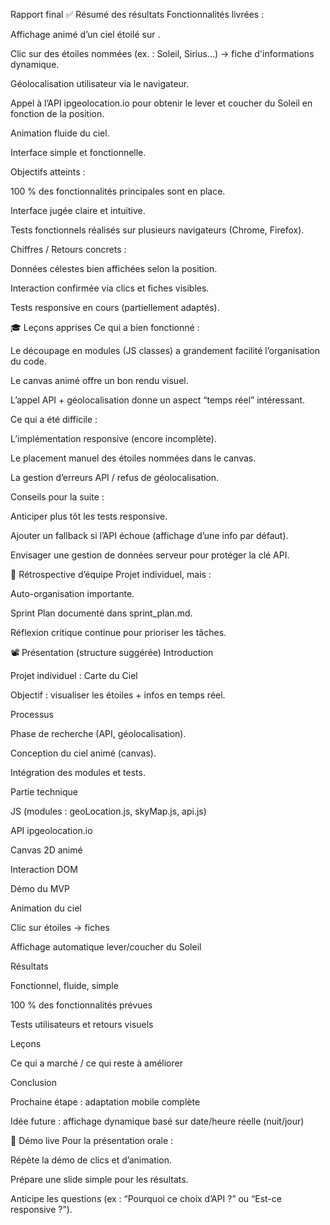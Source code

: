 Rapport final
✅ Résumé des résultats
Fonctionnalités livrées :

Affichage animé d’un ciel étoilé sur <canvas>.

Clic sur des étoiles nommées (ex. : Soleil, Sirius…) → fiche d'informations dynamique.

Géolocalisation utilisateur via le navigateur.

Appel à l’API ipgeolocation.io pour obtenir le lever et coucher du Soleil en fonction de la position.

Animation fluide du ciel.

Interface simple et fonctionnelle.

Objectifs atteints :

100 % des fonctionnalités principales sont en place.

Interface jugée claire et intuitive.

Tests fonctionnels réalisés sur plusieurs navigateurs (Chrome, Firefox).

Chiffres / Retours concrets :

Données célestes bien affichées selon la position.

Interaction confirmée via clics et fiches visibles.

Tests responsive en cours (partiellement adaptés).

🎓 Leçons apprises
Ce qui a bien fonctionné :

Le découpage en modules (JS classes) a grandement facilité l’organisation du code.

Le canvas animé offre un bon rendu visuel.

L’appel API + géolocalisation donne un aspect “temps réel” intéressant.

Ce qui a été difficile :

L’implémentation responsive (encore incomplète).

Le placement manuel des étoiles nommées dans le canvas.

La gestion d’erreurs API / refus de géolocalisation.

Conseils pour la suite :

Anticiper plus tôt les tests responsive.

Ajouter un fallback si l’API échoue (affichage d’une info par défaut).

Envisager une gestion de données serveur pour protéger la clé API.

🤝 Rétrospective d’équipe
Projet individuel, mais :

Auto-organisation importante.

Sprint Plan documenté dans sprint_plan.md.

Réflexion critique continue pour prioriser les tâches.

📽 Présentation (structure suggérée)
Introduction

Projet individuel : Carte du Ciel

Objectif : visualiser les étoiles + infos en temps réel.

Processus

Phase de recherche (API, géolocalisation).

Conception du ciel animé (canvas).

Intégration des modules et tests.

Partie technique

JS (modules : geoLocation.js, skyMap.js, api.js)

API ipgeolocation.io

Canvas 2D animé

Interaction DOM

Démo du MVP

Animation du ciel

Clic sur étoiles → fiches

Affichage automatique lever/coucher du Soleil

Résultats

Fonctionnel, fluide, simple

100 % des fonctionnalités prévues

Tests utilisateurs et retours visuels

Leçons

Ce qui a marché / ce qui reste à améliorer

Conclusion

Prochaine étape : adaptation mobile complète

Idée future : affichage dynamique basé sur date/heure réelle (nuit/jour)

🔴 Démo live
Pour la présentation orale :

Répète la démo de clics et d’animation.

Prépare une slide simple pour les résultats.

Anticipe les questions (ex : “Pourquoi ce choix d’API ?” ou “Est-ce responsive ?”).